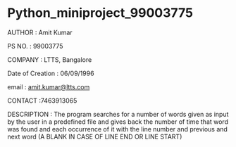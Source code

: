 # Python_miniproject_99003775
AUTHOR : Amit Kumar

PS NO. : 99003775

COMPANY : LTTS, Bangalore

Date of Creation : 06/09/1996

email : amit.kumar@ltts.com

CONTACT :7463913065

DESCRIPTION : The program searches for a number of words given as input by the user in a predefined file and gives back the number of time that word was found and each occurrence of it with the line number and previous and next word (A BLANK IN CASE OF LINE END OR LINE START)